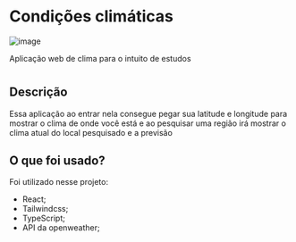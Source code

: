 # Condições climáticas

![image](https://github.com/DevKayoS/condicoes_climaticas/assets/157029608/1836e3a8-87a4-48e8-809a-3a5b958dad77)

Aplicação web de clima para o intuito de estudos 

#
## Descrição

Essa aplicação ao entrar nela consegue pegar sua latitude e longitude para mostrar o clima de onde você está e ao pesquisar uma região irá mostrar o clima atual do local pesquisado e a previsão

## O que foi usado?
Foi utilizado nesse projeto: 
  * React;
  * Tailwindcss;
  * TypeScript;
  * API da openweather;
